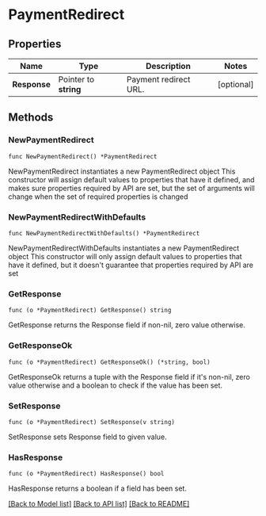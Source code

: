 # PaymentRedirect

## Properties

Name | Type | Description | Notes
------------ | ------------- | ------------- | -------------
**Response** | Pointer to **string** | Payment redirect URL. | [optional] 

## Methods

### NewPaymentRedirect

`func NewPaymentRedirect() *PaymentRedirect`

NewPaymentRedirect instantiates a new PaymentRedirect object
This constructor will assign default values to properties that have it defined,
and makes sure properties required by API are set, but the set of arguments
will change when the set of required properties is changed

### NewPaymentRedirectWithDefaults

`func NewPaymentRedirectWithDefaults() *PaymentRedirect`

NewPaymentRedirectWithDefaults instantiates a new PaymentRedirect object
This constructor will only assign default values to properties that have it defined,
but it doesn't guarantee that properties required by API are set

### GetResponse

`func (o *PaymentRedirect) GetResponse() string`

GetResponse returns the Response field if non-nil, zero value otherwise.

### GetResponseOk

`func (o *PaymentRedirect) GetResponseOk() (*string, bool)`

GetResponseOk returns a tuple with the Response field if it's non-nil, zero value otherwise
and a boolean to check if the value has been set.

### SetResponse

`func (o *PaymentRedirect) SetResponse(v string)`

SetResponse sets Response field to given value.

### HasResponse

`func (o *PaymentRedirect) HasResponse() bool`

HasResponse returns a boolean if a field has been set.


[[Back to Model list]](../README.md#documentation-for-models) [[Back to API list]](../README.md#documentation-for-api-endpoints) [[Back to README]](../README.md)


